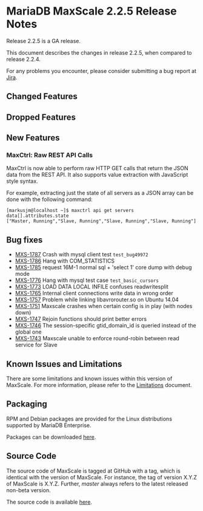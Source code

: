 # MariaDB MaxScale 2.2.5 Release Notes

Release 2.2.5 is a GA release.

This document describes the changes in release 2.2.5, when compared to
release 2.2.4.

For any problems you encounter, please consider submitting a bug
report at [Jira](https://jira.mariadb.org).

## Changed Features

## Dropped Features

## New Features

### MaxCtrl: Raw REST API Calls

MaxCtrl is now able to perform raw HTTP GET calls that return the JSON
data from the REST API. It also supports value extraction with JavaScript
style syntax.

For example, extracting just the state of all servers as a JSON array can be
done with the following command:

```
[markusjm@localhost ~]$ maxctrl api get servers data[].attributes.state
["Master, Running","Slave, Running","Slave, Running","Slave, Running"]
```

## Bug fixes

* [MXS-1787](https://jira.mariadb.org/browse/MXS-1787) Crash with mysql client test `test_bug49972`
* [MXS-1786](https://jira.mariadb.org/browse/MXS-1786) Hang with COM_STATISTICS
* [MXS-1785](https://jira.mariadb.org/browse/MXS-1785) request 16M-1 normal sql + 'select 1' core dump with debug mode
* [MXS-1776](https://jira.mariadb.org/browse/MXS-1776) Hang with mysql test case `test_basic_cursors`
* [MXS-1773](https://jira.mariadb.org/browse/MXS-1773) LOAD DATA LOCAL INFILE confuses readwritesplit
* [MXS-1765](https://jira.mariadb.org/browse/MXS-1765) Internal client connections write data in wrong order
* [MXS-1757](https://jira.mariadb.org/browse/MXS-1757) Problem while linking  libavrorouter.so on Ubuntu 14.04
* [MXS-1751](https://jira.mariadb.org/browse/MXS-1751) Maxscale crashes when certain config is in play (with nodes down)
* [MXS-1747](https://jira.mariadb.org/browse/MXS-1747) Rejoin functions should print better errors
* [MXS-1746](https://jira.mariadb.org/browse/MXS-1746) The session-specific gtid_domain_id is queried instead of the global one
* [MXS-1743](https://jira.mariadb.org/browse/MXS-1743) Maxscale unable to enforce round-robin between read service for Slave

## Known Issues and Limitations

There are some limitations and known issues within this version of MaxScale.
For more information, please refer to the [Limitations](../About/Limitations.md) document.

## Packaging

RPM and Debian packages are provided for the Linux distributions supported
by MariaDB Enterprise.

Packages can be downloaded [here](https://mariadb.com/downloads/mariadb-tx/maxscale).

## Source Code

The source code of MaxScale is tagged at GitHub with a tag, which is identical
with the version of MaxScale. For instance, the tag of version X.Y.Z of MaxScale
is X.Y.Z. Further, *master* always refers to the latest released non-beta version.

The source code is available [here](https://github.com/mariadb-corporation/MaxScale).

